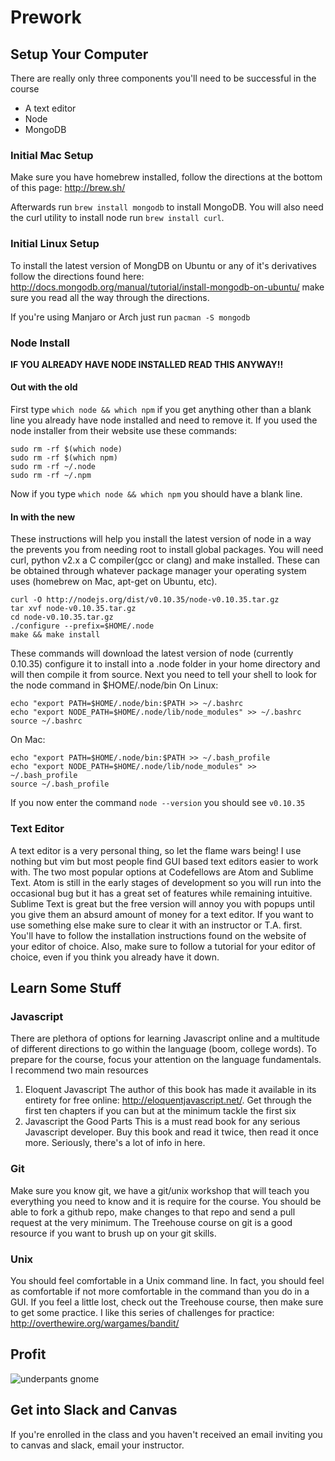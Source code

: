 # Prework
## Setup Your Computer
There are really only three components you'll need to be successful in the course
* A text editor
* Node
* MongoDB

### Initial Mac Setup
Make sure you have homebrew installed, follow the directions at the bottom of
this page: http://brew.sh/

Afterwards run `brew install mongodb` to install MongoDB. You will also need the
curl utility to install node run `brew install curl`.

### Initial Linux Setup
To install the latest version of MongDB on Ubuntu or any of it's derivatives follow
the directions found here: http://docs.mongodb.org/manual/tutorial/install-mongodb-on-ubuntu/
make sure you read all the way through the directions.

If you're using Manjaro or Arch just run `pacman -S mongodb`

### Node Install
**IF YOU ALREADY HAVE NODE INSTALLED READ THIS ANYWAY!!**
#### Out with the old
First type `which node && which npm` if you get anything other than a blank line you already have node installed and need to remove it. If you used the node installer from their website use these commands:
```
sudo rm -rf $(which node)
sudo rm -rf $(which npm)
sudo rm -rf ~/.node
sudo rm -rf ~/.npm
```
Now if you type `which node && which npm` you should have a blank line.

#### In with the new
These instructions will help you install the latest version of node in a way the prevents you from needing root to install
global packages. You will need curl, python v2.x a C compiler(gcc or clang) and make installed. These can be obtained through whatever package manager your operating system uses (homebrew on Mac, apt-get on Ubuntu, etc).
```
curl -O http://nodejs.org/dist/v0.10.35/node-v0.10.35.tar.gz
tar xvf node-v0.10.35.tar.gz
cd node-v0.10.35.tar.gz
./configure --prefix=$HOME/.node
make && make install
```
These commands will download the latest version of node (currently 0.10.35) configure it to install into a .node folder in your 
home directory and will then compile it from source. Next you need to tell your shell to look for the node command in $HOME/.node/bin
On Linux:
```
echo "export PATH=$HOME/.node/bin:$PATH >> ~/.bashrc
echo "export NODE_PATH=$HOME/.node/lib/node_modules" >> ~/.bashrc
source ~/.bashrc
```
On Mac:
```
echo "export PATH=$HOME/.node/bin:$PATH >> ~/.bash_profile
echo "export NODE_PATH=$HOME/.node/lib/node_modules" >> ~/.bash_profile
source ~/.bash_profile
```
If you now enter the command `node --version` you should see `v0.10.35`

### Text Editor
A text editor is a very personal thing, so let the flame wars being! 
I use nothing but vim but most people find GUI based text editors easier to work with. The two most popular options at Codefellows
are Atom and Sublime Text. Atom is still in the early stages of development so you will
run into the occasional bug but it has a great set of features while remaining intuitive.
Sublime Text is great but the free version will annoy you with popups until you give them
an absurd amount of money for a text editor. If you want to use something else make sure
to clear it with an instructor or T.A. first. You'll have to follow the installation instructions
found on the website of your editor of choice. Also, make sure to follow a tutorial for
your editor of choice, even if you think you already have it down.

## Learn Some Stuff 
### Javascript
There are plethora of options for learning Javascript online and a multitude of
different directions to go within the language (boom, college words). To prepare for the course, focus
your attention on the language fundamentals. I recommend two main resources
1. Eloquent Javascript
The author of this book has made it available in its entirety for free online: http://eloquentjavascript.net/.
Get through the first ten chapters if you can but at the minimum tackle the first six
2. Javascript the Good Parts
This is a must read book for any serious Javascript developer. Buy this book and read it twice,
then read it once more. Seriously, there's a lot of info in here.

### Git
Make sure you know git, we have a git/unix workshop that will teach you everything
you need to know and it is require for the course. You should be able to fork a github
repo, make changes to that repo and send a pull request at the very minimum. The Treehouse
course on git is a good resource if you want to brush up on your git skills.

### Unix
You should feel comfortable in a Unix command line. In fact, you should feel as comfortable
if not more comfortable in the command than you do in a GUI. If you feel a little lost, check
out the Treehouse course, then make sure to get some practice. I like this series of challenges
for practice: http://overthewire.org/wargames/bandit/

## Profit
![underpants gnome](http://stoneapeyow.files.wordpress.com/2013/06/underpants-gnome.jpg?w=290)

## Get into Slack and Canvas
If you're enrolled in the class and you haven't received an email inviting you to canvas and
slack, email your instructor.
